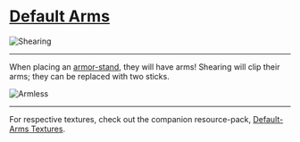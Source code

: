 # [Default Arms](https://modrinth.com/mod/default-arms/version/0.2.0_1.21.5)
![Shearing](https://cdn.modrinth.com/data/feJWuS6h/images/8737fbbdf1144a04399857d41f2830929c267de5.png)

---

When placing an [armor-stand](https://minecraft.wiki/w/Armor_Stand), they will have arms!
Shearing will clip their arms; they can be replaced with two sticks.

![Armless](https://cdn.modrinth.com/data/feJWuS6h/images/9a0d8be9c11a2d4b5f5a4c35d978554fb8f2f12c.png)

---

For respective textures, check out the companion resource-pack, [Default-Arms Textures](https://modrinth.com/resourcepack/default-arms-textures).